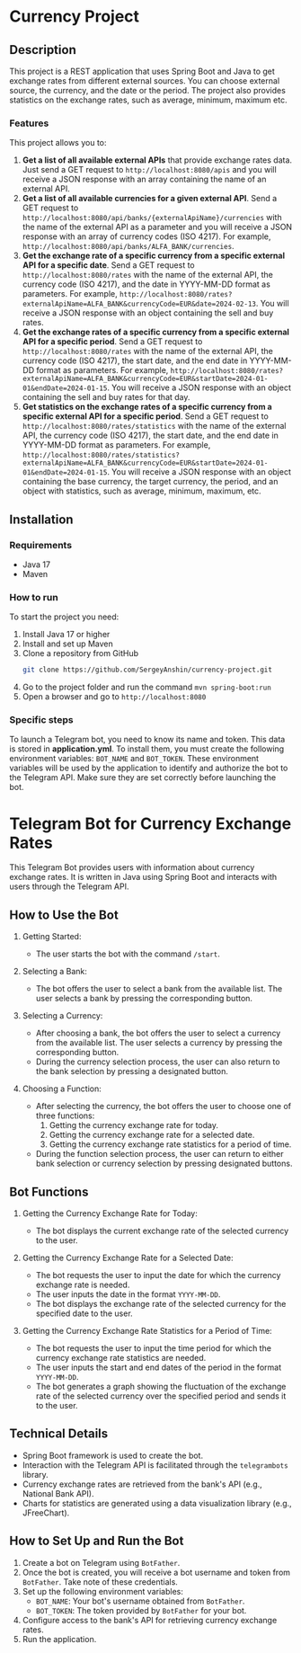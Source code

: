 # Currency Project

## Description

This project is a REST application that uses Spring Boot and Java to get exchange rates from different external sources.
You can choose external source, the currency, and the date or the period. 
The project also provides statistics on the exchange rates, such as average, minimum, maximum etc.

### Features

This project allows you to:

1. **Get a list of all available external APIs** that provide exchange rates data.
   Just send a GET request to `http://localhost:8080/apis` and you will receive a JSON response with an array containing the name of an external API.
2. **Get a list of all available currencies for a given external API**.
   Send a GET request to `http://localhost:8080/api/banks/{externalApiName}/currencies` with the name of the external API as a parameter and you will receive a JSON response with an array of currency codes (ISO 4217).
   For example, `http://localhost:8080/api/banks/ALFA_BANK/currencies`.
3. **Get the exchange rate of a specific currency from a specific external API for a specific date**.
   Send a GET request to `http://localhost:8080/rates` with the name of the external API, the currency code (ISO 4217), and the date in YYYY-MM-DD format as parameters.
   For example, `http://localhost:8080/rates?externalApiName=ALFA_BANK&currencyCode=EUR&date=2024-02-13`.
   You will receive a JSON response with an object containing the sell and buy rates.
4. **Get the exchange rates of a specific currency from a specific external API for a specific period**.
   Send a GET request to `http://localhost:8080/rates` with the name of the external API, the currency code (ISO 4217), the start date, and the end date in YYYY-MM-DD format as parameters.
   For example, `http://localhost:8080/rates?externalApiName=ALFA_BANK&currencyCode=EUR&startDate=2024-01-01&endDate=2024-01-15`.
   You will receive a JSON response with an object containing the sell and buy rates for that day.
5. **Get statistics on the exchange rates of a specific currency from a specific external API for a specific period**.
   Send a GET request to `http://localhost:8080/rates/statistics` with the name of the external API, the currency code (ISO 4217), the start date, and the end date in YYYY-MM-DD format as parameters.
   For example, `http://localhost:8080/rates/statistics?externalApiName=ALFA_BANK&currencyCode=EUR&startDate=2024-01-01&endDate=2024-01-15`.
   You will receive a JSON response with an object containing the base currency, the target currency, the period, and an object with statistics, such as average, minimum, maximum, etc.

## Installation

### Requirements

- Java 17
- Maven

### How to run

To start the project you need:

1. Install Java 17 or higher 
2. Install and set up Maven
3. Clone a repository from GitHub
   ```bash
   git clone https://github.com/SergeyAnshin/currency-project.git
   ```
4. Go to the project folder and run the command `mvn spring-boot:run`
5. Open a browser and go to `http://localhost:8080`

### Specific steps

To launch a Telegram bot, you need to know its name and token. This data is stored in **application.yml**. To install them, you must create the following environment variables: `BOT_NAME` and `BOT_TOKEN`. These environment variables will be used by the application to identify and authorize the bot to the Telegram API. Make sure they are set correctly before launching the bot.

# Telegram Bot for Currency Exchange Rates

This Telegram Bot provides users with information about currency exchange rates. It is written in Java using Spring Boot and interacts with users through the Telegram API.

## How to Use the Bot

1. Getting Started:
   - The user starts the bot with the command `/start`.

2. Selecting a Bank:
   - The bot offers the user to select a bank from the available list. The user selects a bank by pressing the corresponding button.

3. Selecting a Currency:
   - After choosing a bank, the bot offers the user to select a currency from the available list. The user selects a currency by pressing the corresponding button.
   - During the currency selection process, the user can also return to the bank selection by pressing a designated button.

4. Choosing a Function:
   - After selecting the currency, the bot offers the user to choose one of three functions:
      1. Getting the currency exchange rate for today.
      2. Getting the currency exchange rate for a selected date.
      3. Getting the currency exchange rate statistics for a period of time.
   - During the function selection process, the user can return to either bank selection or currency selection by pressing designated buttons.

## Bot Functions

1. Getting the Currency Exchange Rate for Today:
   - The bot displays the current exchange rate of the selected currency to the user.

2. Getting the Currency Exchange Rate for a Selected Date:
   - The bot requests the user to input the date for which the currency exchange rate is needed.
   - The user inputs the date in the format `YYYY-MM-DD`.
   - The bot displays the exchange rate of the selected currency for the specified date to the user.

3. Getting the Currency Exchange Rate Statistics for a Period of Time:
   - The bot requests the user to input the time period for which the currency exchange rate statistics are needed.
   - The user inputs the start and end dates of the period in the format `YYYY-MM-DD`.
   - The bot generates a graph showing the fluctuation of the exchange rate of the selected currency over the specified period and sends it to the user.

## Technical Details

- Spring Boot framework is used to create the bot.
- Interaction with the Telegram API is facilitated through the `telegrambots` library.
- Currency exchange rates are retrieved from the bank's API (e.g., National Bank API).
- Charts for statistics are generated using a data visualization library (e.g., JFreeChart).

## How to Set Up and Run the Bot

1. Create a bot on Telegram using `BotFather`.
2. Once the bot is created, you will receive a bot username and token from `BotFather`. Take note of these credentials.
3. Set up the following environment variables:
   - `BOT_NAME`: Your bot's username obtained from `BotFather`.
   - `BOT_TOKEN`: The token provided by `BotFather` for your bot.
4. Configure access to the bank's API for retrieving currency exchange rates.
5. Run the application.
